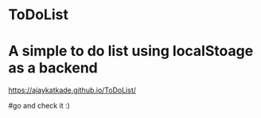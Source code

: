 # ToDoList
# A simple to do list using localStoage as a backend

https://ajaykatkade.github.io/ToDoList/

#go and check it :)
